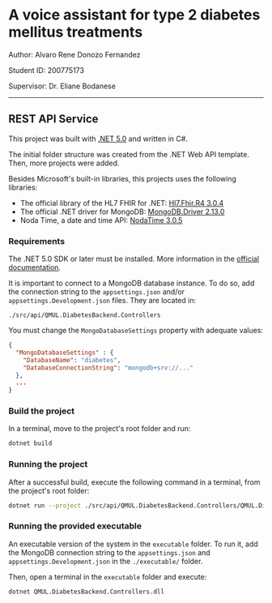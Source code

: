 # A voice assistant for type 2 diabetes mellitus treatments
Author: Alvaro Rene Donozo Fernandez

Student ID: 200775173

Supervisor: Dr. Eliane Bodanese

---
## REST API Service
This project was built with [.NET 5.0](https://devblogs.microsoft.com/dotnet/announcing-net-5-0/) and written in C#.

The initial folder structure was created from the .NET Web API template. Then, more projects were added.

Besides Microsoft's built-in libraries, this projects uses the following libraries:
 
 - The official library of the HL7 FHIR for .NET: [Hl7.Fhir.R4 3.0.4](https://github.com/FirelyTeam/firely-net-sdk)
 - The official .NET driver for MongoDB: [MongoDB.Driver 2.13.0](https://www.nuget.org/packages/MongoDB.Driver)
 - Noda Time, a date and time API: [NodaTime 3.0.5](https://www.nuget.org/packages/NodaTime)

### Requirements

The .NET 5.0 SDK or later must be installed. More information in the [official documentation](https://docs.microsoft.com/en-us/dotnet/core/install/windows?tabs=net50).

It is important to connect to a MongoDB database instance. To do so, add the connection string to the `appsettings.json` and/or `appsettings.Development.json` files. They are located in:

```
./src/api/QMUL.DiabetesBackend.Controllers
```

You must change the `MongoDatabaseSettings` property with adequate values:

```json
{
  "MongoDatabaseSettings" : {
    "DatabaseName": "diabetes",
    "DatabaseConnectionString": "mongodb+srv://..."
  },
  ...
}

```

### Build the project

In a terminal, move to the project's root folder and run:

```bash
dotnet build
```

### Running the project

After a successful build, execute the following command in a terminal, from the project's root folder: 

 ```bash
dotnet run --project ./src/api/QMUL.DiabetesBackend.Controllers/QMUL.DiabetesBackend.Controllers.csproj
```

### Running the provided executable

An executable version of the system in the `executable` folder. To run it, add the MongoDB connection string to the `appsettings.json` and `appsettings.Development.json` in the `./executable/` folder.

Then, open a terminal in the `executable` folder and execute:

```bash
dotnet QMUL.DiabetesBackend.Controllers.dll
```

